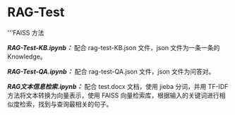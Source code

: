 # RAG-Test


'''FAISS 方法

***RAG-Test-KB.ipynb：*** 配合 rag-test-KB.json 文件，json 文件为一条一条的 Knowledge。

***RAG-Test-QA.ipynb：*** 配合 rag-test-QA.json 文件，json 文件为问答对。

***RAG文本信息检索.ipynb：*** 配合 test.docx 文档，使用 jieba 分词，并用 TF-IDF 方法将文本转换为向量表示，使用 FAISS 向量检索库，根据输入的关键词进行相似度检索，找到与查询最相关的句子。
